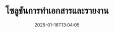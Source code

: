 ---
############################# Static ############################
layout: "family"
date:  2025-01-16T13:04:05
draft: false

product: "Assembly"
product_tag: "assembly"

lang: th

############################# Head ############################
head_title: "API & แอพการจัดทำเอกสารออนไลน์ GroupDocs สำหรับ .NET, Java, Node.js"
head_description: "โซลูชันการจัดทำเอกสารอัตโนมัติและการรายงานแบบครบวงจรสำหรับแอพพลิเคชัน .NET, Java และ Node.js สร้างเอกสารทั่วไปจากเทมเพลตและข้อมูลที่กำหนด."

############################# Header ############################
title: "โซลูชันการทำเอกสารและรายงาน"
description:  |
  สร้างรายงานที่ละเอียดได้ด้วยเทมเพลตและแหล่งข้อมูลด้วยแอปพลิเคชันและ API แบบข้ามแพลตฟอร์มของเรา

  สร้างรายงานในรูปแบบต่างๆ เช่น Word, Excel, งานนำเสนอ และอีกมากมายโดยใช้เทมเพลตที่มีรูปร่างที่ปรับเปลี่ยนได้

  กรอกข้อมูลในกราฟ บาร์โค้ด ตาราง และองค์ประกอบอื่นๆ ด้วยข้อมูลจากแหล่งต่างๆ เช่น JSON, XML, CSV เป็นต้น

############################# Supported Platforms ###############################
supported_platforms:
  enable: true
  head_title: "เลือกแพลตฟอร์มของคุณ"
  title: "ความเป็นอิสระของแพลตฟอร์ม"
  description: "GroupDocs.Assembly รองรับระบบปฏิบัติการและเฟรมเวิร์กต่อไปนี้:"
  details_link_title: "เรียนรู้เพิ่มเติม"

  items:
    # items loop
    - title: ".NET"
      description: GroupDocs.Assembly .NET 
      color: "blue"
      tag: "net"
      link: "/assembly/net/"
      features_link: "https://docs.groupdocs.com/assembly/net/system-requirements/"
      features:
          # features loop
          - rows: "3"
            content: |
                    .NET Framework 2.0 or higher <br> Mono Framework 1.2 or higher
      
          # features loop
          - rows: "4"
            content: |
                    Windows Desktop <br> Windows Server <br> Microsoft Azure <br> Linux
      
          # features loop
          - rows: "3"
            content: |
                    Microsoft Visual Studio <br> Xamarin.Android <br> MonoDevelop
      
          # features loop
          - rows: "1"
            content: |
                    50+ file formats
      

    # items loop
    - title: "Java"
      description: GroupDocs.Assembly Java
      color: "red"
      tag: "java"
      link: "/assembly/java/"
      features_link: "https://docs.groupdocs.com/assembly/java/system-requirements/"
      features:
          # features loop
          - rows: "3"
            content: |
                    Java 7 (1.7) or higher
      
          # features loop
          - rows: "4"
            content: |
                    Windows Desktop <br> Windows Server <br> Linux <br> Mac OS
      
          # features loop
          - rows: "3"
            content: |
                   NetBeans <br> IntelliJ IDEA <br> Eclipse 
      
          # features loop
          - rows: "1"
            content: |
                    50+ file formats

    # items loop
    - title: "Node.js"
      description: GroupDocs.Assembly "Node.js
      color: "green"
      tag: "nodejs-java"
      link: "/assembly/nodejs-java/"
      features_link: "https://docs.groupdocs.com/assembly/nodejs-java/system-requirements/"
      features:
          # features loop
          - rows: "3"
            content: |
                    Node.js 16+ and J2SE 8.0 (1.8)+
      
          # features loop
          - rows: "4"
            content: |
                    Windows <br> Linux <br> Mac OS
      
          # features loop
          - rows: "3"
            content: |
                    Atom <br> Visual Studio Code <br> โปรแกรมแก้ไขข้อความอื่นๆ
      
          # features loop
          - rows: "1"
            content: |
                    50+ file formats


############################# Features ###############################
features:
  enable: true
  title: "ฟีเจอร์หลักของ GroupDocs.Assembly"
  description: "โซลูชันนี้ช่วยให้คุณสร้างรายงานในรูปแบบเอกสารยอดนิยมที่กรอกข้อมูลอัตโนมัติด้วยข้อมูลทางธุรกิจของคุณ ปรับกระบวนการสร้างเอกสารของคุณอัตโนมัติอย่างมีประสิทธิภาพ"

  items:
    # items loop
    - icon: "additional"
      title: "กรอกเทมเพลตด้วยข้อมูล"
      content: "กรอกรายงานโดยใช้ข้อมูลจากแหล่งข้อมูลที่รองรับ"

    # items loop
    - icon: "manipulate"
      title: "การทำเครื่องหมายที่ยืดหยุ่น"
      content: "เพิ่มข้อมูลลงในเอกสารในวิธีที่ปรับแต่งได้"

    # items loop
    - icon: "structure"
      title: "ฟีเจอร์เอกสารพื้นฐาน"
      content: "แสดงข้อมูลโดยใช้ตาราง กราฟ และบาร์โค้ด"

    # items loop
    - icon: "merge"
      title: "รูปแบบที่เป็นที่นิยมทั้งหมด"
      content: "รองรับรูปแบบเอกสารที่ใช้กันทั่วไปทั้งหมด"

############################# Code samples ############################
code_samples:
  enable: true
  title: "สร้างรายงานที่ปรับแต่งได้ดี"
  description: "GroupDocs.Assembly ตัวอย่างโค้ด"
  items:
    # code sample loop
    - title: "การใช้บาร์โค้ดที่สร้างขึ้น"
      content: |
       GroupDocs.Assembly อนุญาตให้มีการทำเครื่องหมายบาร์โค้ดในเทมเพลตรายงาน เมื่อสร้างรายงาน บาร์โค้ดจะถูกสร้างขึ้นตามเครื่องหมายและข้อมูลที่ให้ กำหนดเส้นทางไปยังเทมเพลตที่มีข้อความ วัตถุข้อมูล และการทำเครื่องหมาย นอกจากนี้ ยังต้องระบุแหล่งข้อมูลเพื่อเติมข้อมูลของบาร์โค้ด
      samples:
        - language: "C#"
          color: "blue"
          content: |
            ```csharp {style=abap}   
            // สร้างอินสแตนซ์ของคลาส DocumentAssembler
            DocumentAssembler assembler = new DocumentAssembler();

            //ระบุเส้นทางไปยังเทมเพลต
            var tmp_path = "barcode_template.docx";

            //ระบุเส้นทางสำหรับเอกสารผลลัพธ์
            var res_path = "result.docx";

            //สร้างอินสแตนซ์ของแหล่งข้อมูล
            var data = new DataSourceInfo(DataLayer.GetCustomerData(), "customer");

            //เรียก AssembleDocument เพื่อสร้างรายงาน
            assembler.AssembleDocument(tmp_path, res_path, data);

            ```
        - language: "Java"
          color: "red"
          content: |
            ```java {style=abap}   
            // สร้างอินสแตนซ์ของคลาส DocumentAssembler
            DocumentAssembler assembler = new DocumentAssembler();
            
            //ระบุเส้นทางไปยังเทมเพลต
            String tmp_path = "barcode_template.docx";

            //ระบุเส้นทางสำหรับเอกสารผลลัพธ์
            String res_path = "result.docx";

            //สร้างอินสแตนซ์ของแหล่งข้อมูล
            DataSourceInfo data = new DataSourceInfo(new DataStorage(), null);

            // เรียก AssembleDocument เพื่อสร้างรายงาน
            assembler.assembleDocument(tmp_path, res_path, data);

            ```
        - language: "TypeScript"
          color: "green"
          content: |
            ```javascript {style=abap}   
            const assemblyLib = require('@groupdocs/groupdocs.assembly');

            // สร้างอินสแตนซ์ของคลาส DocumentAssembler
            const assembler = new assemblyLib.DocumentAssembler();
            
            //ระบุเส้นทางไปยังเทมเพลต
            const tmp_path = "barcode_template.docx";

            //ระบุเส้นทางสำหรับเอกสารผลลัพธ์
            const res_path = "result.docx";

            //สร้างอินสแตนซ์ของแหล่งข้อมูล
            const data = new assemblyLib.DataSourceInfo(new assemblyLib.DataStorage(), null);

            // เรียก AssembleDocument เพื่อสร้างรายงาน
            assembler.assembleDocument(tmp_path, res_path, data);

            ```


############################# Supported Formats ###############################
formats:
  enable: true
  title: "รองรับรูปแบบไฟล์ 50+ รูปแบบ"
  description: "GroupDocs.Assembly ทำงานร่วมกับไฟล์รูปแบบยอดนิยมเกือบทั้งหมด"

############################# Metrics ###############################
metrics:
  enable: true
  title: "สถิติผลิตภัณฑ์ของเรา"
  description: "สำรวจเมตริกผลิตภัณฑ์เพื่อตรวจสอบความก้าวหน้า ผลกระทบ และการเติบโตของเรา"

  items:
    # items loop
    - number: "50+"
      title: "รูปแบบที่รองรับ"
      content: "เรารองรับรูปแบบเอกสารที่ใช้กันมากกว่า 50 รูปแบบ"

    # items loop
    - number: "650k"
      title: "การดาวน์โหลด NuGet"
      content: "GroupDocs.Assembly สำหรับ .NET เป็นไลบรารีที่ได้รับความนิยมมากกว่า 650,000 ครั้งที่ทำการดาวน์โหลดจาก NuGet"

    # items loop
    - number: "18k"
      title: "การดาวน์โหลด Maven"
      content: "นักพัฒนา Java ได้ดาวน์โหลด GroupDocs.Assembly บน Maven มากกว่า 18,000 ครั้ง"

    # items loop
    - number: "150+"
      title: "ลูกค้าที่พอใจ"
      content: "ผลิตภัณฑ์ของเราได้รับความไว้วางใจจากนักพัฒนาทั่วไปและบริษัทชั้นนำจากทั่วโลกในการสร้างโซลูชันที่สร้างสรรค์"


############################# Customers ###############################
customers:
  enable: true
  title: "ลูกค้าที่พอใจของเรา"
  description: "ห้องสมุด GroupDocs ถูกใช้โดยแบรนด์ที่มีชื่อเสียงและเป็นที่เคารพนับถือมากที่สุดทั่วโลก"

  items:
    # items loop
    - title: "BenQ Corporation"
      logo: "benq"
      
    # items loop
    - title: "Nasdaq Stock Market"
      logo: "nasdaq"
      
    # items loop
    - title: "AT&T Inc."
      logo: "att"
      
    # items loop
    - title: "Customer logo AstraZeneca"
      logo: "astrazeneca"
      
    # items loop
    - title: "Central Bank of Argentina"
      logo: "argentinacentralbank"
      
    # items loop
    - title: "Roche Holding AG"
      logo: "roche"
      
    # items loop
    - title: "Capita"
      logo: "capita"
      
    # items loop
    - title: "Axa S.A."
      logo: "axa"
      
    # items loop
    - title: "Instructure Inc."
      logo: "instructure"
      
    # items loop
    - title: "Wipro"
      logo: "wipro"


############################# Actions ###############################
actions:
  enable: true
  title: "พร้อมเริ่มต้นแล้วหรือยัง?"
  description: "ทดสอบฟีเจอร์ของ GroupDocs.Assembly ฟรีบนแพลตฟอร์มของคุณ"

  items:
    # items loop
    - title: ".NET"
      color: "blue"
      link: "/assembly/net/"

    # items loop
    - title: "Java"
      color: "red"
      link: "/assembly/java/"

    # items loop
    - title: "Node.js via Java"
      color: "green"
      link: "/assembly/nodejs-java/"

############################# FAQ ###############################
faq:
  enable: true
  title: "คำถามที่พบบ่อย"
  description: "เรียกดูคำถามที่พบบ่อยของเรา"

  items:
    # items loop
    - question: "GroupDocs.Assembly ต้องการไลบรารีภายนอกสำหรับการสร้างเอกสารหรือไม่?"
      answer: "ไม่, GroupDocs.Assembly ทำงานอย่างอิสระและไม่ต้องการไลบรารีของบุคคลที่สามเช่น Adobe Acrobat หรือ Microsoft Office"

    # items loop
    - question: "ฉันสามารถทดสอบฟีเจอร์ของ GroupDocs.Assembly ก่อนทำการซื้อได้หรือไม่?"
      answer: "ใช่, คุณสามารถ! GroupDocs.Assembly มีการทดลองใช้ฟรี ติดตั้งและสำรวจฟีเจอร์ของมัน รุ่นทดลองใช้ฟรีจะเพิ่ม 'ป้ายการทดลอง' ลงในเอกสารของคุณและประมวลผลเฉพาะหน้าแรก 3 หน้า สำหรับประสบการณ์ที่สมบูรณ์แบบ ได้รับใบอนุญาตชั่วคราวฟรี 30 วันเพื่อเข้าถึงฟีเจอร์ทั้งหมด รายละเอียดเพิ่มเติมมีอยู่ภายใต้ [ใบอนุญาตชั่วคราว](https://purchase.groupdocs.com/temporary-license/)"

    # items loop
    - question: "มีประเภทใบอนุญาตใดบ้าง?"
      answer: "กำลังมองหาใบอนุญาต GroupDocs.Assembly หรือไม่? เรามีตัวเลือกที่หลากหลายให้เหมาะสมกับความต้องการของคุณ เลือกตามขนาดทีม สถานที่ติดตั้ง (สำนักงานเดียวหรือระยะไกล) และคุณต้องการแบ่งปัน SDK/API กับลูกค้าเพื่อทำการแจกจ่ายหรือไม่หรือไม่ นอกจากนี้ยังเลือกใบอนุญาตการใช้งานรายเดือนที่มีแผนการจับเมตริก—จ่ายเฉพาะสำหรับสิ่งที่คุณใช้ ค้นหาตัวเลือกที่ดีที่สุดสำหรับคุณที่ [ราคา](https://purchase.groupdocs.com/pricing/assembly/net/)"

############################# Cloud Links ###############################
cloud_links:
  enable: true
  title: "GroupDocs.Assembly API แบบ Low-Code"
  description: "สร้างเอกสารโดยใช้แอปพลิเคชันของคุณผ่าน REST API ที่ใช้คลาวด์ของเรา"
  
  items:
    # items loop
    - title: "GroupDocs.Assembly Cloud for cURL"
      content: "ใช้ cURL RESTful API เพื่อเพิ่มข้อมูลลงใน Word, Excel, PowerPoint และเทมเพลตอื่นๆ อีกมากมาย"
      icon: "groupdocs_assembly-for-curl"
      link: "https://products.groupdocs.cloud/assembly/curl"

    # items loop
    - title: "GroupDocs.Assembly Cloud for .NET"
      content: "เพิ่มประสิทธิภาพแอปพลิเคชัน .NET ของคุณโดยการสร้างรายงานผ่าน Cloud SDK แสดงข้อมูลธุรกิจในรูปแบบที่กำหนดเอง"
      icon: "groupdocs_assembly-for-net"
      link: "https://products.groupdocs.cloud/assembly/net"

    # items loop
    - title: "GroupDocs.Assembly Cloud for Java"
      content: "GroupDocs.Assembly SDK มีตัวเลือกต่างๆ สำหรับแอปพลิเคชัน Java ในการสร้างเอกสารประเภทต่างๆ"
      icon: "groupdocs_assembly-for-java"
      link: "https://products.groupdocs.cloud/assembly/java"

############################# App links ###############################
app_links:
  enable: true
  title: "GroupDocs.Assembly แอปพลิเคชันเว็บ"
  description: "GroupDocs.Assembly มีแอปพลิเคชันเว็บฟรีสำหรับการสร้างเอกสาร คุณสามารถประมวลผลไฟล์รูปแบบยอดนิยมกว่า 50 รูปแบบได้โดยตรงในเบราว์เซอร์ของคุณ ฟรี"

  items:
    # items loop
    - title: "GroupDocs.Assembly Total"
      content: "สร้างรายงานใน Excel, Word, PowerPoint และไฟล์ประเภทอื่นๆ โดยตรงจากเบราว์เซอร์ของคุณ"
      icon: "groupdocs_watermark-app"
      link: "https://products.groupdocs.app/assembly/total"

    # items loop
    - title: "GroupDocs.Assembly Word"
      content: "สร้างเอกสาร Microsoft Word จากเทมเพลตและแหล่งข้อมูล"
      icon: "groupdocs_words-app"
      link: "https://products.groupdocs.app/assembly/docx"

    # items loop
    - title: "GroupDocs.Assembly Excel"
      content: "อัปโหลดเทมเพลตและแหล่งข้อมูลเพื่อสร้างรายงาน Excel ฟรี"
      icon: "groupdocs_pdf-app"
      link: "https://products.groupdocs.app/assembly/xlsx"


      


---
